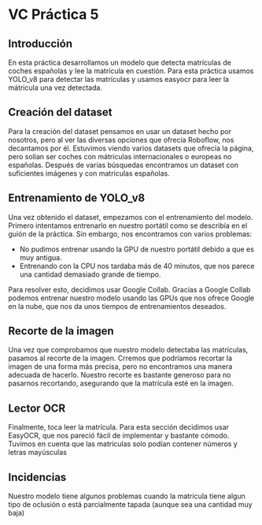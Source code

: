 # VC Práctica 5
## Introducción
En esta práctica desarrollamos un modelo que detecta matrículas de coches españolas y lee la matrícula en cuestión. Para esta práctica usamos YOLO_v8 para detectar las matrículas y usamos easyocr para leer la mátricula una vez detectada.  
## Creación del dataset
Para la creación del dataset pensamos en usar un dataset hecho por nosotros, pero al ver las diversas opciones que ofrecía Roboflow, nos decantamos por él. Estuvimos viendo varios datasets que ofrecía la página, pero solían ser coches con mátriculas internacionales o europeas no españolas. Después de varias búsquedas encontramos un dataset con suficientes imágenes y con matrículas españolas. 
## Entrenamiento de YOLO_v8
Una vez obtenido el dataset, empezamos con el entrenamiento del modelo. Primero intentamos entrenarlo en nuestro portátil como se describía en el guión de la práctica. Sin embargo, nos encontramos con varios problemas:
* No pudimos entrenar usando la GPU de nuestro portátil debido a que es muy antigua.
* Entrenando con la CPU nos tardaba más de 40 minutos, que nos parece una cantidad demasiado grande de tiempo.

Para resolver esto, decidimos usar Google Collab. Gracias a Google Collab podemos entrenar nuestro modelo usando las GPUs que nos ofrece Google en la nube, que nos da unos tiempos de entrenamientos deseados.

## Recorte de la imagen
Una vez que comprobamos que nuestro modelo detectaba las matrículas, pasamos al recorte de la imagen. Crremos que podríamos recortar la imagen de una forma más precisa, pero no encontramos una manera adecuada de hacerlo. Nuestro recorte es bastante generoso para no pasarnos recortando, asegurando que la matrícula esté en la imagen. 

## Lector OCR
Finalmente, toca leer la matrícula. Para esta sección decidimos usar EasyOCR, que nos pareció fácil de implementar y bastante cómodo. Tuvimos en cuenta que las matrículas solo podían contener números y letras mayúsculas

## Incidencias
Nuestro modelo tiene algunos problemas cuando la matrícula tiene algun tipo de oclusión o está parcialmente tapada (aunque sea una cantidad muy baja)
